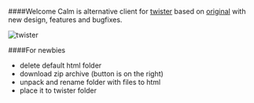 ####Welcome
Calm is alternative client for [twister](http://twister.net.co/) based on  [original](https://github.com/miguelfreitas/twister-html) with new design, features and bugfixes.

![twister](https://raw.github.com/iHedgehog/twister-calm/master/img/screenshot.jpg)

####For newbies
- delete default html folder
- download zip archive (button is on the right)
- unpack and rename folder with files to html
- place it to twister folder
